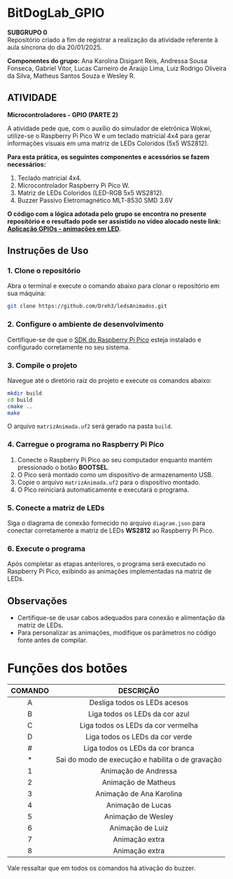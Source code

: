  # BitDogLab_GPIO

__SUBGRUPO 0__<br>
Repositório criado a fim de registrar a realização da atividade referente à aula síncrona do dia 20/01/2025.

__Componentes do grupo:__
Ana Karolina Disigant Reis, Andressa Sousa Fonseca, Gabriel Vitor, Lucas Carneiro de Araújo Lima, Luiz Rodrigo Oliveira da Silva, Matheus Santos Souza e Wesley R.

## ATIVIDADE 
__Microcontroladores - GPIO (PARTE 2)__<br>

A atividade pede que, com o auxílio do simulador de eletrônica Wokwi, utilize-se o Raspberry Pi Pico W e um teclado matricial 4x4 para gerar informações visuais em uma matriz de LEDs Coloridos (5x5 WS2812). 

__Para esta prática, os seguintes componentes e acessórios se fazem necessários:__
1) Teclado matricial 4x4.
2) Microcontrolador Raspberry Pi Pico W.
3) Matriz de LEDs Coloridos (LED-RGB 5x5 WS2812).
4) Buzzer Passivo Eletromagnético MLT-8530 SMD 3.6V

__O código com a lógica adotada pelo grupo se encontra no presente reposítório e o resultado pode ser assistido no vídeo alocado neste link: [Aplicação GPIOs - animações em LED](https://www.youtube.com/watch?v=UjJnq5CxnIs).__

## Instruções de Uso

### 1. Clone o repositório
Abra o terminal e execute o comando abaixo para clonar o repositório em sua máquina:
```bash
git clone https://github.com/Dreh3/ledsAnimados.git
```

### 2. Configure o ambiente de desenvolvimento
Certifique-se de que o [SDK do Raspberry Pi Pico](https://github.com/raspberrypi/pico-sdk) esteja instalado e configurado corretamente no seu sistema.

### 3. Compile o projeto
Navegue até o diretório raiz do projeto e execute os comandos abaixo:
```bash
mkdir build
cd build
cmake ..
make
```
O arquivo `matrizAnimada.uf2` será gerado na pasta `build`.

### 4. Carregue o programa no Raspberry Pi Pico
1. Conecte o Raspberry Pi Pico ao seu computador enquanto mantém pressionado o botão **BOOTSEL**.
2. O Pico será montado como um dispositivo de armazenamento USB.
3. Copie o arquivo `matrizAnimada.uf2` para o dispositivo montado.
4. O Pico reiniciará automaticamente e executará o programa.

### 5. Conecte a matriz de LEDs
Siga o diagrama de conexão fornecido no arquivo `diagram.json` para conectar corretamente a matriz de LEDs **WS2812** ao Raspberry Pi Pico.

### 6. Execute o programa
Após completar as etapas anteriores, o programa será executado no Raspberry Pi Pico, exibindo as animações implementadas na matriz de LEDs.

## Observações

- Certifique-se de usar cabos adequados para conexão e alimentação da matriz de LEDs.
- Para personalizar as animações, modifique os parâmetros no código fonte antes de compilar.

# Funções dos botões

| COMANDO                            | DESCRIÇÃO                                     |
|:----------------------------------:|:---------------------------------------------:|
| A                                  | Desliga todos os LEDs acesos                  |
| B                                  | Liga todos os LEDs da cor azul                |
| C                                  | Liga todos os LEDs da cor vermelha            |
| D                                  | Liga todos os LEDs da cor verde               |
| #                                  | Liga todos os LEDs da cor branca              |
| *                                  | Sai do modo de execução e habilita o de gravação |
| 1                                  | Animação de Andressa                          |
| 2                                  | Animação de Matheus                           |
| 3                                  | Animação de Ana Karolina                      |
| 4                                  | Animação de Lucas                             |
| 5                                  | Animação de Wesley                            |
| 6                                  | Animação de Luiz                              |
| 7                                  | Animação extra                                |
| 8                                  | Animação extra                                |

Vale ressaltar que em todos os comandos há ativação do buzzer.

